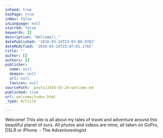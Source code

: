 ```yaml
---
inFeed: true
hasPage: true
inNav: false
inLanguage: null
starred: false
keywords: []
description: "Welcome!\_"
datePublished: '2016-03-24T23:07:08.078Z'
dateModified: '2016-03-24T23:07:01.176Z'
title: ''
author: []
authors: []
publisher:
  name: null
  domain: null
  url: null
  favicon: null
sourcePath: _posts/2016-03-24-welcome.md
published: true
url: welcome/index.html
_type: Article

---
```

Welcome! This site is all about my tales of travel and adventure around this beautiful planet of ours. All photos and videos are mine, all taken on GoPro, DSLR or iPhone. - The Adventureologist